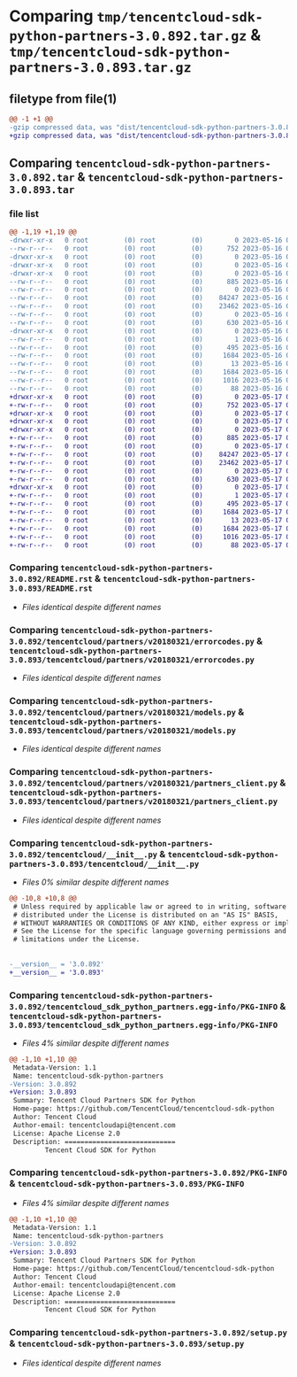 # Comparing `tmp/tencentcloud-sdk-python-partners-3.0.892.tar.gz` & `tmp/tencentcloud-sdk-python-partners-3.0.893.tar.gz`

## filetype from file(1)

```diff
@@ -1 +1 @@
-gzip compressed data, was "dist/tencentcloud-sdk-python-partners-3.0.892.tar", last modified: Tue May 16 00:42:38 2023, max compression
+gzip compressed data, was "dist/tencentcloud-sdk-python-partners-3.0.893.tar", last modified: Wed May 17 03:37:16 2023, max compression
```

## Comparing `tencentcloud-sdk-python-partners-3.0.892.tar` & `tencentcloud-sdk-python-partners-3.0.893.tar`

### file list

```diff
@@ -1,19 +1,19 @@
-drwxr-xr-x   0 root         (0) root         (0)        0 2023-05-16 00:42:38.000000 tencentcloud-sdk-python-partners-3.0.892/
--rw-r--r--   0 root         (0) root         (0)      752 2023-05-16 00:42:37.000000 tencentcloud-sdk-python-partners-3.0.892/README.rst
-drwxr-xr-x   0 root         (0) root         (0)        0 2023-05-16 00:42:38.000000 tencentcloud-sdk-python-partners-3.0.892/tencentcloud/
-drwxr-xr-x   0 root         (0) root         (0)        0 2023-05-16 00:42:38.000000 tencentcloud-sdk-python-partners-3.0.892/tencentcloud/partners/
-drwxr-xr-x   0 root         (0) root         (0)        0 2023-05-16 00:42:38.000000 tencentcloud-sdk-python-partners-3.0.892/tencentcloud/partners/v20180321/
--rw-r--r--   0 root         (0) root         (0)      885 2023-05-16 00:42:37.000000 tencentcloud-sdk-python-partners-3.0.892/tencentcloud/partners/v20180321/errorcodes.py
--rw-r--r--   0 root         (0) root         (0)        0 2023-05-16 00:42:37.000000 tencentcloud-sdk-python-partners-3.0.892/tencentcloud/partners/v20180321/__init__.py
--rw-r--r--   0 root         (0) root         (0)    84247 2023-05-16 00:42:37.000000 tencentcloud-sdk-python-partners-3.0.892/tencentcloud/partners/v20180321/models.py
--rw-r--r--   0 root         (0) root         (0)    23462 2023-05-16 00:42:37.000000 tencentcloud-sdk-python-partners-3.0.892/tencentcloud/partners/v20180321/partners_client.py
--rw-r--r--   0 root         (0) root         (0)        0 2023-05-16 00:42:37.000000 tencentcloud-sdk-python-partners-3.0.892/tencentcloud/partners/__init__.py
--rw-r--r--   0 root         (0) root         (0)      630 2023-05-16 00:42:37.000000 tencentcloud-sdk-python-partners-3.0.892/tencentcloud/__init__.py
-drwxr-xr-x   0 root         (0) root         (0)        0 2023-05-16 00:42:38.000000 tencentcloud-sdk-python-partners-3.0.892/tencentcloud_sdk_python_partners.egg-info/
--rw-r--r--   0 root         (0) root         (0)        1 2023-05-16 00:42:38.000000 tencentcloud-sdk-python-partners-3.0.892/tencentcloud_sdk_python_partners.egg-info/dependency_links.txt
--rw-r--r--   0 root         (0) root         (0)      495 2023-05-16 00:42:38.000000 tencentcloud-sdk-python-partners-3.0.892/tencentcloud_sdk_python_partners.egg-info/SOURCES.txt
--rw-r--r--   0 root         (0) root         (0)     1684 2023-05-16 00:42:37.000000 tencentcloud-sdk-python-partners-3.0.892/tencentcloud_sdk_python_partners.egg-info/PKG-INFO
--rw-r--r--   0 root         (0) root         (0)       13 2023-05-16 00:42:38.000000 tencentcloud-sdk-python-partners-3.0.892/tencentcloud_sdk_python_partners.egg-info/top_level.txt
--rw-r--r--   0 root         (0) root         (0)     1684 2023-05-16 00:42:38.000000 tencentcloud-sdk-python-partners-3.0.892/PKG-INFO
--rw-r--r--   0 root         (0) root         (0)     1016 2023-05-16 00:42:37.000000 tencentcloud-sdk-python-partners-3.0.892/setup.py
--rw-r--r--   0 root         (0) root         (0)       88 2023-05-16 00:42:38.000000 tencentcloud-sdk-python-partners-3.0.892/setup.cfg
+drwxr-xr-x   0 root         (0) root         (0)        0 2023-05-17 03:37:16.000000 tencentcloud-sdk-python-partners-3.0.893/
+-rw-r--r--   0 root         (0) root         (0)      752 2023-05-17 03:37:16.000000 tencentcloud-sdk-python-partners-3.0.893/README.rst
+drwxr-xr-x   0 root         (0) root         (0)        0 2023-05-17 03:37:16.000000 tencentcloud-sdk-python-partners-3.0.893/tencentcloud/
+drwxr-xr-x   0 root         (0) root         (0)        0 2023-05-17 03:37:16.000000 tencentcloud-sdk-python-partners-3.0.893/tencentcloud/partners/
+drwxr-xr-x   0 root         (0) root         (0)        0 2023-05-17 03:37:16.000000 tencentcloud-sdk-python-partners-3.0.893/tencentcloud/partners/v20180321/
+-rw-r--r--   0 root         (0) root         (0)      885 2023-05-17 03:37:16.000000 tencentcloud-sdk-python-partners-3.0.893/tencentcloud/partners/v20180321/errorcodes.py
+-rw-r--r--   0 root         (0) root         (0)        0 2023-05-17 03:37:16.000000 tencentcloud-sdk-python-partners-3.0.893/tencentcloud/partners/v20180321/__init__.py
+-rw-r--r--   0 root         (0) root         (0)    84247 2023-05-17 03:37:16.000000 tencentcloud-sdk-python-partners-3.0.893/tencentcloud/partners/v20180321/models.py
+-rw-r--r--   0 root         (0) root         (0)    23462 2023-05-17 03:37:16.000000 tencentcloud-sdk-python-partners-3.0.893/tencentcloud/partners/v20180321/partners_client.py
+-rw-r--r--   0 root         (0) root         (0)        0 2023-05-17 03:37:16.000000 tencentcloud-sdk-python-partners-3.0.893/tencentcloud/partners/__init__.py
+-rw-r--r--   0 root         (0) root         (0)      630 2023-05-17 03:37:16.000000 tencentcloud-sdk-python-partners-3.0.893/tencentcloud/__init__.py
+drwxr-xr-x   0 root         (0) root         (0)        0 2023-05-17 03:37:16.000000 tencentcloud-sdk-python-partners-3.0.893/tencentcloud_sdk_python_partners.egg-info/
+-rw-r--r--   0 root         (0) root         (0)        1 2023-05-17 03:37:16.000000 tencentcloud-sdk-python-partners-3.0.893/tencentcloud_sdk_python_partners.egg-info/dependency_links.txt
+-rw-r--r--   0 root         (0) root         (0)      495 2023-05-17 03:37:16.000000 tencentcloud-sdk-python-partners-3.0.893/tencentcloud_sdk_python_partners.egg-info/SOURCES.txt
+-rw-r--r--   0 root         (0) root         (0)     1684 2023-05-17 03:37:16.000000 tencentcloud-sdk-python-partners-3.0.893/tencentcloud_sdk_python_partners.egg-info/PKG-INFO
+-rw-r--r--   0 root         (0) root         (0)       13 2023-05-17 03:37:16.000000 tencentcloud-sdk-python-partners-3.0.893/tencentcloud_sdk_python_partners.egg-info/top_level.txt
+-rw-r--r--   0 root         (0) root         (0)     1684 2023-05-17 03:37:16.000000 tencentcloud-sdk-python-partners-3.0.893/PKG-INFO
+-rw-r--r--   0 root         (0) root         (0)     1016 2023-05-17 03:37:16.000000 tencentcloud-sdk-python-partners-3.0.893/setup.py
+-rw-r--r--   0 root         (0) root         (0)       88 2023-05-17 03:37:16.000000 tencentcloud-sdk-python-partners-3.0.893/setup.cfg
```

### Comparing `tencentcloud-sdk-python-partners-3.0.892/README.rst` & `tencentcloud-sdk-python-partners-3.0.893/README.rst`

 * *Files identical despite different names*

### Comparing `tencentcloud-sdk-python-partners-3.0.892/tencentcloud/partners/v20180321/errorcodes.py` & `tencentcloud-sdk-python-partners-3.0.893/tencentcloud/partners/v20180321/errorcodes.py`

 * *Files identical despite different names*

### Comparing `tencentcloud-sdk-python-partners-3.0.892/tencentcloud/partners/v20180321/models.py` & `tencentcloud-sdk-python-partners-3.0.893/tencentcloud/partners/v20180321/models.py`

 * *Files identical despite different names*

### Comparing `tencentcloud-sdk-python-partners-3.0.892/tencentcloud/partners/v20180321/partners_client.py` & `tencentcloud-sdk-python-partners-3.0.893/tencentcloud/partners/v20180321/partners_client.py`

 * *Files identical despite different names*

### Comparing `tencentcloud-sdk-python-partners-3.0.892/tencentcloud/__init__.py` & `tencentcloud-sdk-python-partners-3.0.893/tencentcloud/__init__.py`

 * *Files 0% similar despite different names*

```diff
@@ -10,8 +10,8 @@
 # Unless required by applicable law or agreed to in writing, software
 # distributed under the License is distributed on an "AS IS" BASIS,
 # WITHOUT WARRANTIES OR CONDITIONS OF ANY KIND, either express or implied.
 # See the License for the specific language governing permissions and
 # limitations under the License.
 
 
-__version__ = '3.0.892'
+__version__ = '3.0.893'
```

### Comparing `tencentcloud-sdk-python-partners-3.0.892/tencentcloud_sdk_python_partners.egg-info/PKG-INFO` & `tencentcloud-sdk-python-partners-3.0.893/tencentcloud_sdk_python_partners.egg-info/PKG-INFO`

 * *Files 4% similar despite different names*

```diff
@@ -1,10 +1,10 @@
 Metadata-Version: 1.1
 Name: tencentcloud-sdk-python-partners
-Version: 3.0.892
+Version: 3.0.893
 Summary: Tencent Cloud Partners SDK for Python
 Home-page: https://github.com/TencentCloud/tencentcloud-sdk-python
 Author: Tencent Cloud
 Author-email: tencentcloudapi@tencent.com
 License: Apache License 2.0
 Description: ============================
         Tencent Cloud SDK for Python
```

### Comparing `tencentcloud-sdk-python-partners-3.0.892/PKG-INFO` & `tencentcloud-sdk-python-partners-3.0.893/PKG-INFO`

 * *Files 4% similar despite different names*

```diff
@@ -1,10 +1,10 @@
 Metadata-Version: 1.1
 Name: tencentcloud-sdk-python-partners
-Version: 3.0.892
+Version: 3.0.893
 Summary: Tencent Cloud Partners SDK for Python
 Home-page: https://github.com/TencentCloud/tencentcloud-sdk-python
 Author: Tencent Cloud
 Author-email: tencentcloudapi@tencent.com
 License: Apache License 2.0
 Description: ============================
         Tencent Cloud SDK for Python
```

### Comparing `tencentcloud-sdk-python-partners-3.0.892/setup.py` & `tencentcloud-sdk-python-partners-3.0.893/setup.py`

 * *Files identical despite different names*

